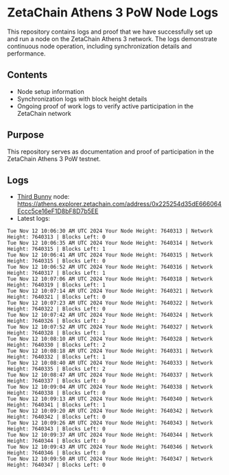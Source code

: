 # ZetaChain Athens 3 PoW Node Logs
This repository contains logs and proof that we have successfully set up and run a node on the ZetaChain Athens 3 network. The logs demonstrate continuous node operation, including synchronization details and performance.

## Contents
- Node setup information
- Synchronization logs with block height details
- Ongoing proof of work logs to verify active participation in the ZetaChain network

## Purpose
This repository serves as documentation and proof of participation in the ZetaChain Athens 3 PoW testnet.

## Logs

- [Third Bunny](https://thirdbunny.xyz/) node: https://athens.explorer.zetachain.com/address/0x225254d35dE666064Eccc5ce16eF1D8bF8D7b5EE
- Latest logs:
```
Tue Nov 12 10:06:30 AM UTC 2024 Your Node Height: 7640313 | Network Height: 7640313 | Blocks Left: 0
Tue Nov 12 10:06:35 AM UTC 2024 Your Node Height: 7640314 | Network Height: 7640315 | Blocks Left: 1
Tue Nov 12 10:06:41 AM UTC 2024 Your Node Height: 7640315 | Network Height: 7640315 | Blocks Left: 0
Tue Nov 12 10:06:52 AM UTC 2024 Your Node Height: 7640316 | Network Height: 7640317 | Blocks Left: 1
Tue Nov 12 10:07:06 AM UTC 2024 Your Node Height: 7640318 | Network Height: 7640319 | Blocks Left: 1
Tue Nov 12 10:07:14 AM UTC 2024 Your Node Height: 7640321 | Network Height: 7640321 | Blocks Left: 0
Tue Nov 12 10:07:23 AM UTC 2024 Your Node Height: 7640322 | Network Height: 7640322 | Blocks Left: 0
Tue Nov 12 10:07:42 AM UTC 2024 Your Node Height: 7640324 | Network Height: 7640326 | Blocks Left: 2
Tue Nov 12 10:07:52 AM UTC 2024 Your Node Height: 7640327 | Network Height: 7640328 | Blocks Left: 1
Tue Nov 12 10:08:10 AM UTC 2024 Your Node Height: 7640328 | Network Height: 7640330 | Blocks Left: 2
Tue Nov 12 10:08:18 AM UTC 2024 Your Node Height: 7640331 | Network Height: 7640332 | Blocks Left: 1
Tue Nov 12 10:08:40 AM UTC 2024 Your Node Height: 7640333 | Network Height: 7640335 | Blocks Left: 2
Tue Nov 12 10:08:47 AM UTC 2024 Your Node Height: 7640337 | Network Height: 7640337 | Blocks Left: 0
Tue Nov 12 10:09:04 AM UTC 2024 Your Node Height: 7640338 | Network Height: 7640338 | Blocks Left: 0
Tue Nov 12 10:09:13 AM UTC 2024 Your Node Height: 7640340 | Network Height: 7640341 | Blocks Left: 1
Tue Nov 12 10:09:20 AM UTC 2024 Your Node Height: 7640342 | Network Height: 7640342 | Blocks Left: 0
Tue Nov 12 10:09:26 AM UTC 2024 Your Node Height: 7640343 | Network Height: 7640343 | Blocks Left: 0
Tue Nov 12 10:09:37 AM UTC 2024 Your Node Height: 7640344 | Network Height: 7640344 | Blocks Left: 0
Tue Nov 12 10:09:43 AM UTC 2024 Your Node Height: 7640346 | Network Height: 7640346 | Blocks Left: 0
Tue Nov 12 10:09:50 AM UTC 2024 Your Node Height: 7640347 | Network Height: 7640347 | Blocks Left: 0
```
